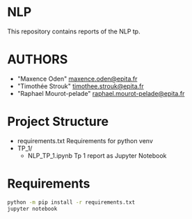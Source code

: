 # NLP
This repository contains reports of the NLP tp.

# AUTHORS

 - "Maxence Oden" <maxence.oden@epita.fr>
 - "Timothée Strouk" <timothee.strouk@epita.fr>
 - "Raphael Mourot-pelade" <raphael.mourot-pelade@epita.fr>

# Project Structure
 - requirements.txt Requirements for python venv
 - TP_1/
    - NLP_TP_1.ipynb Tp 1 report as Jupyter Notebook

# Requirements

```bash
python -m pip install -r requirements.txt
jupyter notebook
```
